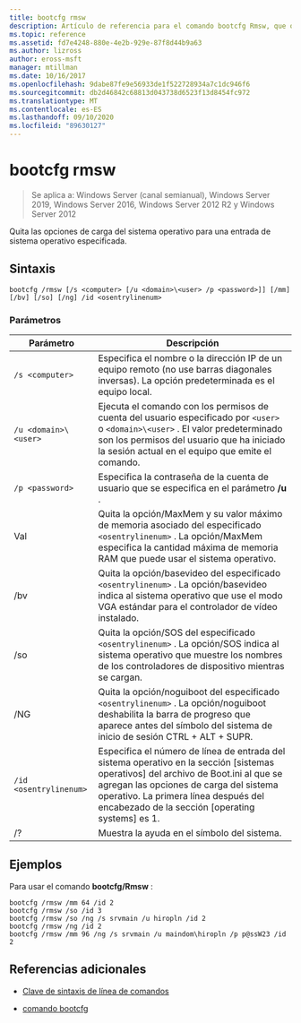```yaml
---
title: bootcfg rmsw
description: Artículo de referencia para el comando bootcfg Rmsw, que quita las opciones de carga del sistema operativo para una entrada específica del sistema operativo.
ms.topic: reference
ms.assetid: fd7e4248-880e-4e2b-929e-87f8d44b9a63
ms.author: lizross
author: eross-msft
manager: mtillman
ms.date: 10/16/2017
ms.openlocfilehash: 9dabe87fe9e56933de1f522728934a7c1dc946f6
ms.sourcegitcommit: db2d46842c68813d043738d6523f13d8454fc972
ms.translationtype: MT
ms.contentlocale: es-ES
ms.lasthandoff: 09/10/2020
ms.locfileid: "89630127"
---
```

# <a name="bootcfg-rmsw"></a>bootcfg rmsw

> Se aplica a: Windows Server (canal semianual), Windows Server 2019, Windows Server 2016, Windows Server 2012 R2 y Windows Server 2012

Quita las opciones de carga del sistema operativo para una entrada de sistema operativo especificada.

## <a name="syntax"></a>Sintaxis

```
bootcfg /rmsw [/s <computer> [/u <domain>\<user> /p <password>]] [/mm] [/bv] [/so] [/ng] /id <osentrylinenum>
```

### <a name="parameters"></a>Parámetros

| Parámetro | Descripción |
| --------- | ----------- |
| `/s <computer>` | Especifica el nombre o la dirección IP de un equipo remoto (no use barras diagonales inversas). La opción predeterminada es el equipo local. |
| `/u <domain>\<user>`  | Ejecuta el comando con los permisos de cuenta del usuario especificado por `<user>` o `<domain>\<user>` . El valor predeterminado son los permisos del usuario que ha iniciado la sesión actual en el equipo que emite el comando. |
| `/p <password>` | Especifica la contraseña de la cuenta de usuario que se especifica en el parámetro **/u** . |
| Val | Quita la opción/MaxMem y su valor máximo de memoria asociado del especificado `<osentrylinenum>` . La opción/MaxMem especifica la cantidad máxima de memoria RAM que puede usar el sistema operativo. |
| /bv | Quita la opción/basevideo del especificado `<osentrylinenum>` . La opción/basevideo indica al sistema operativo que use el modo VGA estándar para el controlador de vídeo instalado. |
| /so | Quita la opción/SOS del especificado `<osentrylinenum>` . La opción/SOS indica al sistema operativo que muestre los nombres de los controladores de dispositivo mientras se cargan. |
| /NG | Quita la opción/noguiboot del especificado `<osentrylinenum>` . La opción/noguiboot deshabilita la barra de progreso que aparece antes del símbolo del sistema de inicio de sesión CTRL + ALT + SUPR. |
| `/id <osentrylinenum>` | Especifica el número de línea de entrada del sistema operativo en la sección [sistemas operativos] del archivo de Boot.ini al que se agregan las opciones de carga del sistema operativo. La primera línea después del encabezado de la sección [operating systems] es 1. |
| /? | Muestra la ayuda en el símbolo del sistema. |

## <a name="examples"></a>Ejemplos

Para usar el comando **bootcfg/Rmsw** :

```
bootcfg /rmsw /mm 64 /id 2
bootcfg /rmsw /so /id 3
bootcfg /rmsw /so /ng /s srvmain /u hiropln /id 2
bootcfg /rmsw /ng /id 2
bootcfg /rmsw /mm 96 /ng /s srvmain /u maindom\hiropln /p p@ssW23 /id 2
```

## <a name="additional-references"></a>Referencias adicionales

- [Clave de sintaxis de línea de comandos](command-line-syntax-key.md)

- [comando bootcfg](bootcfg.md)
